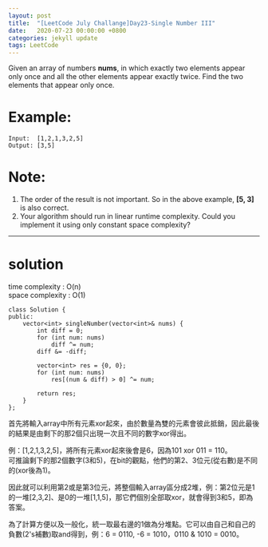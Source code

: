 ```yaml
---
layout: post
title:  "[LeetCode July Challange]Day23-Single Number III"
date:   2020-07-23 00:00:00 +0800
categories: jekyll update
tags: LeetCode
---
```

Given an array of numbers **nums**, in which exactly two elements appear only once and all the other elements appear exactly twice. Find the two elements that appear only once.

# Example:  
	Input:  [1,2,1,3,2,5]
	Output: [3,5]

# Note:  
1. The order of the result is not important. So in the above example, **[5, 3]** is also correct.  
2. Your algorithm should run in linear runtime complexity. Could you implement it using only constant space complexity?  

______________________  

# solution
time complexity : O(n)  
space complexity : O(1)

	class Solution {
	public:
	    vector<int> singleNumber(vector<int>& nums) {
	        int diff = 0;
	        for (int num: nums)
	            diff ^= num;
	        diff &= -diff;
	        
	        vector<int> res = {0, 0};
	        for (int num: nums)
	            res[(num & diff) > 0] ^= num;
	        
	        return res;
	    }
	};

首先將輸入array中所有元素xor起來，由於數量為雙的元素會彼此抵銷，因此最後的結果是由剩下的那2個只出現一次且不同的數字xor得出。  

例：[1,2,1,3,2,5]，將所有元素xor起來後會是6，因為101 xor 011 = 110。  
可推論剩下的那2個數字(3和5)，在bit的觀點，他們的第2、3位元(從右數)是不同的(xor後為1)。  

因此就可以利用第2或是第3位元，將整個輸入array區分成2堆，例：第2位元是1的一堆[2,3,2]、是0的一堆[1,1,5]，那它們個別全部取xor，就會得到3和5，即為答案。  

為了計算方便以及一般化，統一取最右邊的1做為分堆點。它可以由自己和自己的負數(2's補數)取and得到，例：6 = 0110, -6 = 1010，0110 & 1010 = 0010。